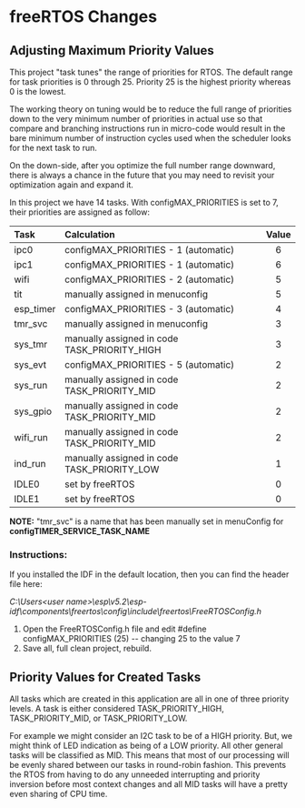 # freeRTOS Changes

## Adjusting Maximum Priority Values

This project "task tunes" the range of priorities for RTOS.  The default range for task priorities is 0 through 25.  Priority 25 is the highest priority whereas 0 is the lowest.

The working theory on tuning would be to reduce the full range of priorities down to the very minimum number of priorities in actual use so that compare and branching instructions run in micro-code would result in the bare minimum number of instruction cycles used when the scheduler looks for the next task to run.

On the down-side, after you optimize the full number range downward, there is always a chance in the future that you may need to revisit your optimization again and expand it.

In this project we have 14 tasks.  With configMAX_PRIORITIES is set to 7, their priorities are assigned as follow:

| Task      | Calculation                                  | Value |
| :-------- | :------------------------------------------- | :---: |
| ipc0      | configMAX_PRIORITIES - 1 (automatic)         |   6   |
| ipc1      | configMAX_PRIORITIES - 1 (automatic)         |   6   |
| wifi      | configMAX_PRIORITIES - 2 (automatic)         |   5   |
| tit       | manually assigned in menuconfig              |   5   |
| esp_timer | configMAX_PRIORITIES - 3 (automatic)         |   4   |
| tmr_svc   | manually assigned in menuconfig              |   3   |
| sys_tmr   | manually assigned in code TASK_PRIORITY_HIGH |   3   |
| sys_evt   | configMAX_PRIORITIES - 5 (automatic)         |   2   |
| sys_run   | manually assigned in code TASK_PRIORITY_MID  |   2   |
| sys_gpio  | manually assigned in code TASK_PRIORITY_MID  |   2   |
| wifi_run  | manually assigned in code TASK_PRIORITY_MID  |   2   |
| ind_run   | manually assigned in code TASK_PRIORITY_LOW  |   1   |
| IDLE0     | set by freeRTOS                              |   0   |
| IDLE1     | set by freeRTOS                              |   0   |

**NOTE:** "tmr_svc" is a name that has been manually set in menuConfig for **configTIMER_SERVICE_TASK_NAME**  

### Instructions:
If you installed the IDF in the default location, then you can find the header file here:  

*C:\Users\<user name>\esp\v5.2\esp-idf\components\freertos\config\include\freertos\FreeRTOSConfig.h*

1) Open the FreeRTOSConfig.h file and edit     #define configMAX_PRIORITIES (25)    -- changing 25 to the value 7
2) Save all, full clean project, rebuild.  

## Priority Values for Created Tasks  
All tasks which are created in this application are all in one of three priority levels.  A task is either considered TASK_PRIORITY_HIGH, TASK_PRIORITY_MID, or TASK_PRIORITY_LOW.

For example we might consider an I2C task to be of a HIGH priority.  But, we might think of LED indication as being of a LOW priority.  All other general tasks will be classified as MID.  This means that most of our processing will be evenly shared between our tasks in round-robin fashion.  This prevents the RTOS from having to do any unneeded interrupting and priority inversion before most context changes and all MID tasks will have a pretty even sharing of CPU time.